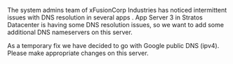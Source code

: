 The system admins team of xFusionCorp Industries has noticed intermittent issues with DNS resolution in several apps . App Server 3 in Stratos Datacenter is having some DNS resolution issues, so we want to add some additional DNS nameservers on this server.  



As a temporary fix we have decided to go with Google public DNS (ipv4). Please make appropriate changes on this server.


